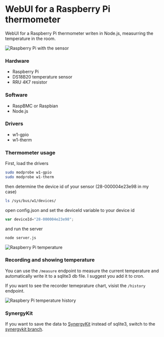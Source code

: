 WebUI for a Raspberry Pi thermometer 
===============

WebUI for a Raspberry Pi thermometer writen in Node.js, measurring the temperature in the room.

![Raspberry Pi with the sensor](http://www.kulman.sk/data/content/inset_images/page/rpitemp.jpg)

### Hardware

* Raspberry Pi
* DS18B20 temperature sensor
* RRU 4K7 resistor

### Software

* RaspBMC or Raspbian
* Node.js

### Drivers

* w1-gpio
* w1-therm

### Thermometer usage

First, load the drivers

```bash
sudo modprobe w1-gpio  
sudo modprobe w1-therm
```

then determine the device id of your sensor (28-000004e23e98 in my case) 

```bash
ls /sys/bus/w1/devices/   
```

open config.json and set the deviceId variable to your device id

```javascript
var deviceId="28-000004e23e98";
```

and run the server

```bash
node server.js
```

![Raspberry Pi temperature](https://dl.dropboxusercontent.com/u/73642/articles/rpi.png)

### Recording and showing temperature

You can use the `/measure` endpoint to measure the current temperature and automatically write it to a sqlite3 db file. I suggest you add it to cron.

If you want to see the recorder temeprature chart, visist the `/history` endpoint.

![Raspbery Pi temperature history](https://dl.dropboxusercontent.com/u/73642/articles/rpitemp.png)

### SynergyKit

If you want to save the data to [SynergyKit](https://synergykit.com/) instead of sqlite3, switch to the [synergykit branch](https://github.com/igorkulman/rpi-thermometer/tree/synergykit).

